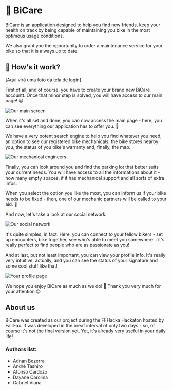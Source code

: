# 🚴 BiCare

BiCare is an application designed to help you find new friends, keep your health on track by being capable of maintaining
you bike in the most optimous usage conditions.

We also grant you the opportunity to order a maintenance service for your bike so that it is always up to date.

## 🤔 How's it work?

[Aqui virá uma foto da tela de login]

First of all, and of course, you have to create your brand new BiCare accountt. Once that minor step
is solved, you will have access to our main page! 😀

![Our main screen](https://i.imgur.com/Y1X6y41.jpg)

When it's all set and done, you can now access the main page - here, you can see everything our application
has to offer you. 🥰

We have a very potent search engine to help you find whatever you need, an option to see our registered
bike mechanicals, the bike stores nearby you, the status of you bike's warranty and, finally, the map.

![Our mechanical engineers](https://i.imgur.com/wQpepin.jpg)

Finally, you can look around you and find the parking lot that better suits your current needs. You will have
access to all the informations about it - how many empty spaces, if it has mechanical support and all sorts
of extra infos.

When you select the option you like the most, you can inform us if your bike needs to be fixed - then, one of
our mechanic partners will be called to your aid. 👷

And now, let's take a look at our social network:

![Our social network](https://i.imgur.com/UBJ0EUd.jpg)

It's quite simples, in fact. Here, you can connect to your fellow bikers - set up encounters, bike together,
see who's able to meet you somewhere... it's really perfect to find people who are as passionate as you!

And at last, but not least important, you can view your profile info. It's really very intuitive, actually,
and you can see the status of your signature and some cool stuff like that!

![Your profile page](https://i.imgur.com/gv0uoGU.jpg)

We hope you enjoy BiCare as much as we do! 🤩 Thank you very much for your attention 😍

## About us

BiCare was created as our project during the FFHacka Hackaton hosted by FairFax. It was developed in the breaf
interval of only two days - so, of course it's not the final version yet. Yet, it's already very useful in your
daily life!

### Authors list:
- Adnan Bezerra
- André Tashiro
- Afonso Cardozo
- Dayane Carolina
- Gabriel Viana
